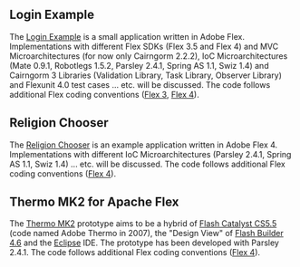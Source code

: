 ## Login Example ##

The [Login Example](LoginExample.md) is a small application written in Adobe Flex. Implementations with different Flex SDKs (Flex 3.5 and Flex 4) and MVC Microarchitectures (for now only Cairngorm 2.2.2), IoC Microarchitectures (Mate 0.9.1, Robotlegs 1.5.2, Parsley 2.4.1, Spring AS 1.1, Swiz 1.4) and Cairngorm 3 Libraries (Validation Library, Task Library, Observer Library) and Flexunit 4.0 test cases ... etc. will be discussed. The code follows additional Flex coding conventions ([Flex 3](Flex3CodingConventions.md), [Flex 4](Flex4CodingConventions.md)).

## Religion Chooser ##

The [Religion Chooser](ReligionChooser.md) is an example application written in Adobe Flex 4. Implementations with different IoC Microarchitectures (Parsley 2.4.1, Spring AS 1.1, Swiz 1.4) ... etc. will be discussed. The code follows additional Flex coding conventions ([Flex 4](Flex4CodingConventions.md)).

## Thermo MK2 for Apache Flex ##

The [Thermo MK2](ThermoMK2.md) prototype aims to be a hybrid of [Flash Catalyst CS5.5](http://www.adobe.com/devnet/flashcatalyst/articles/introducing-flashcatalyst-cs55.html) (code named Adobe Thermo in 2007), the "Design View" of [Flash Builder 4.6](http://www.adobe.com/products/flash-builder.html) and the [Eclipse](http://www.eclipse.org) IDE. The prototype has been developed with Parsley 2.4.1. The code follows additional Flex coding conventions ([Flex 4](Flex4CodingConventions.md)).